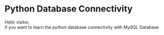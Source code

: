 <H1 align=centre>Python Database Connectivity</H1>
Hello visitor, <br>
        if you want to learn the python database connectivity with MySQL
Database
